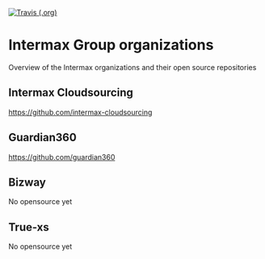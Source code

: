 [![Travis (.org)](https://img.shields.io/travis/Intermax-Group/organizations.svg?style=flat-square)](https://travis-ci.org/Intermax-Group/organizations)

# Intermax Group organizations

Overview of the Intermax organizations and their open source repositories

## Intermax Cloudsourcing

<https://github.com/intermax-cloudsourcing>

## Guardian360

<https://github.com/guardian360>

## Bizway

No opensource yet

## True-xs

No opensource yet
